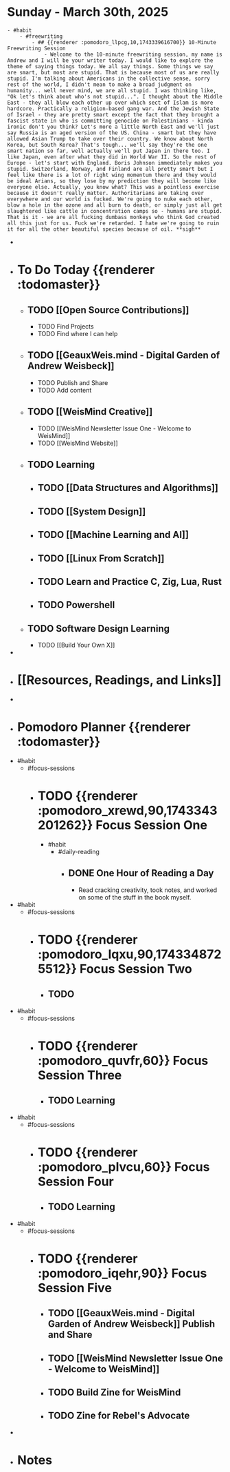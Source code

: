 # Sunday - March 30th, 2025
	- #habit
		- #freewriting
			- ## {{renderer :pomodoro_llpcg,10,1743339616700}} 10-Minute Freewriting Session
				- Welcome to the 10-minute freewriting session, my name is Andrew and I will be your writer today. I would like to explore the theme of saying things today. We all say things. Some things we say are smart, but most are stupid. That is because most of us are really stupid. I'm talking about Americans in the collective sense, sorry rest of the world, I didn't mean to make a broad judgment on humanity... well never mind, we are all stupid. I was thinking like, "Ok let's think about who's not stupid...". I thought about the Middle East - they all blow each other up over which sect of Islam is more hardcore. Practically a religion-based gang war. And the Jewish State of Israel - they are pretty smart except the fact that they brought a fascist state in who is committing genocide on Palestinians - kinda ironic don't you think? Let's more a little North East and we'll just say Russia is an aged version of the US. China - smart but they have allowed Asian Trump to take over their country. We know about North Korea, but South Korea? That's tough... we'll say they're the one smart nation so far, well actually we'll put Japan in there too. I like Japan, even after what they did in World War II. So the rest of Europe - let's start with England. Boris Johnson immediately makes you stupid. Switzerland, Norway, and Finland are all pretty smart but I feel like there is a lot of right wing momentum there and they would be ideal Arians, so they lose by my prediction they will become like everyone else. Actually, you know what? This was a pointless exercise because it doesn't really matter. Authoritarians are taking over everywhere and our world is fucked. We're going to nuke each other, blow a hole in the ozone and all burn to death, or simply just all get slaughtered like cattle in concentration camps so - humans are stupid. That is it - we are all fucking dumbass monkeys who think God created all this just for us. Fuck we're retarded. I hate we're going to ruin it for all the other beautiful species because of oil. **sigh**
-
- # To Do Today {{renderer :todomaster}}
	- ## TODO [[Open Source Contributions]]
		- TODO Find Projects
		- TODO Find where I can help
	- ## TODO [[GeauxWeis.mind - Digital Garden of Andrew Weisbeck]]
		- TODO Publish and Share
		- TODO Add content
	- ## TODO [[WeisMind Creative]]
		- TODO [[WeisMind Newsletter Issue One - Welcome to WeisMind]]
		- TODO [[WeisMind Website]]
	- ## TODO Learning
		- ## TODO [[Data Structures and Algorithms]]
		- ## TODO [[System Design]]
		- ## TODO [[Machine Learning and AI]]
		- ## TODO [[Linux From Scratch]]
		- ## TODO Learn and Practice C, Zig, Lua, Rust
		- ## TODO Powershell
	- ## TODO Software Design Learning
		- TODO [[Build Your Own X]]
-
- # [[Resources, Readings, and Links]]
-
- # Pomodoro Planner {{renderer :todomaster}}
- #habit
	- #focus-sessions
		- # TODO {{renderer :pomodoro_xrewd,90,1743343201262}} Focus Session One
			- #habit
				- #daily-reading
					- ## DONE One Hour of Reading a Day
						- Read cracking creativity, took notes, and worked on some of the stuff in the book myself.
- #habit
	- #focus-sessions
		- # TODO {{renderer :pomodoro_lqxu,90,1743348725512}} Focus Session Two
			- ## TODO
- #habit
	- #focus-sessions
		- # TODO {{renderer :pomodoro_quvfr,60}} Focus Session Three
			- ## TODO Learning
- #habit
	- #focus-sessions
		- # TODO {{renderer :pomodoro_plvcu,60}} Focus Session Four
			- ## TODO Learning
- #habit
	- #focus-sessions
		- # TODO {{renderer :pomodoro_iqehr,90}} Focus Session Five
			- ## TODO [[GeauxWeis.mind - Digital Garden of Andrew Weisbeck]] Publish and Share
			- ## TODO [[WeisMind Newsletter Issue One - Welcome to WeisMind]]
			- ## TODO Build Zine for WeisMind
			- ## TODO Zine for Rebel's Advocate
-
- # Notes